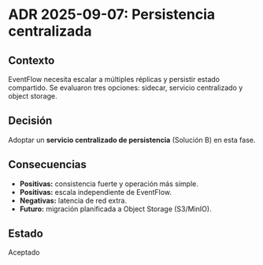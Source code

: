 # ADR 2025-09-07: Persistencia centralizada

## Contexto
EventFlow necesita escalar a múltiples réplicas y persistir estado compartido. Se evaluaron tres opciones: sidecar, servicio centralizado y object storage.

## Decisión
Adoptar un **servicio centralizado de persistencia** (Solución B) en esta fase.

## Consecuencias
- **Positivas:** consistencia fuerte y operación más simple.
- **Positivas:** escala independiente de EventFlow.
- **Negativas:** latencia de red extra.
- **Futuro:** migración planificada a Object Storage (S3/MinIO).

## Estado
Aceptado
